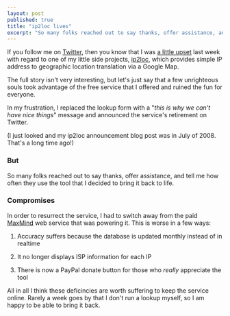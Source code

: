 ```yaml
---
layout: post
published: true
title: "ip2loc lives"
excerpt: "So many folks reached out to say thanks, offer assistance, and tell me how often they use ip2loc that I decided to bring it back to life."
---
```


If you follow me on [Twitter][twitter], then you know that I was [a little upset][ip2loctweet] last week with regard to one of my little side projects, [ip2loc][ip2loc], which provides simple IP address to geographic location translation via a Google Map.

The full story isn't very interesting, but let's just say that a few unrighteous souls took advantage of the free service that I offered and ruined the fun for everyone.

In my frustration, I replaced the lookup form with a "*this is why we can't have nice things*" message and announced the service's retirement on Twitter.

(I just looked and my ip2loc announcement blog post was in July of 2008. That's a long time ago!)

### But

So many folks reached out to say thanks, offer assistance, and tell me how often they use the tool that I decided to bring it back to life.

### Compromises

In order to resurrect the service, I had to switch away from the paid [MaxMind][maxmind] web service that was powering it. This is worse in a few ways:

1. Accuracy suffers because the database is updated monthly instead of in realtime

2. It no longer displays ISP information for each IP

3. There is now a PayPal donate button for those who *really* appreciate the tool


All in all I think these deficincies are worth suffering to keep the service online. Rarely a week goes by that I don't run a lookup myself, so I am happy to be able to bring it back.

[twitter]:http://twitter.com/sant0sk1
[ip2loctweet]:http://twitter.com/sant0sk1/status/171266417906290689
[ip2loc]:http://ip2loc.jerodsanto.net
[maxmind]:http://www.maxmind.com/
